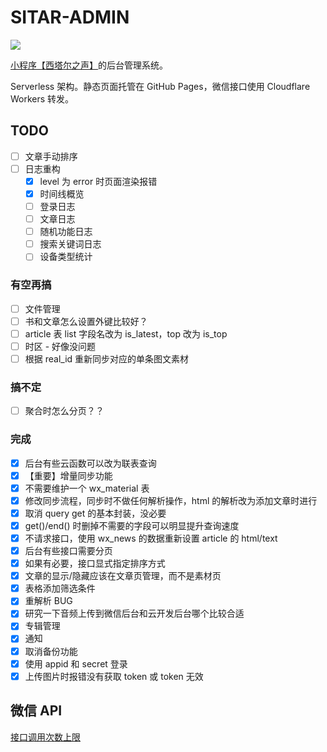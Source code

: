 # SITAR-ADMIN

![](https://github.com/harrisoff/sitar-admin/workflows/build/badge.svg)

[小程序【西塔尔之声】](https://github.com/harrisoff/sitar)的后台管理系统。

Serverless 架构。静态页面托管在 GitHub Pages，微信接口使用 Cloudflare Workers 转发。

## TODO

- [ ] 文章手动排序
- [ ] 日志重构
   - [x] level 为 error 时页面渲染报错
   - [x] 时间线概览
   - [ ] 登录日志
   - [ ] 文章日志
   - [ ] 随机功能日志
   - [ ] 搜索关键词日志
   - [ ] 设备类型统计

### 有空再搞

- [ ] 文件管理
- [ ] 书和文章怎么设置外键比较好？
- [ ] article 表 list 字段名改为 is_latest，top 改为 is_top
- [ ] 时区 - 好像没问题
- [ ] 根据 real_id 重新同步对应的单条图文素材

### 搞不定

- [ ] 聚合时怎么分页？？

### 完成

- [x] 后台有些云函数可以改为联表查询
- [x] 【重要】增量同步功能
- [x] 不需要维护一个 wx_material 表
- [x] 修改同步流程，同步时不做任何解析操作，html 的解析改为添加文章时进行
- [x] 取消 query get 的基本封装，没必要
- [x] get()/end() 时删掉不需要的字段可以明显提升查询速度
- [x] 不请求接口，使用 wx_news 的数据重新设置 article 的 html/text
- [x] 后台有些接口需要分页
- [x] 如果有必要，接口显式指定排序方式
- [x] 文章的显示/隐藏应该在文章页管理，而不是素材页
- [x] 表格添加筛选条件
- [x] 重解析 BUG
- [x] 研究一下音频上传到微信后台和云开发后台哪个比较合适
- [x] 专辑管理
- [x] 通知
- [x] 取消备份功能
- [x] 使用 appid 和 secret 登录
- [x] 上传图片时报错没有获取 token 或 token 无效

## 微信 API

[接口调用次数上限](https://developers.weixin.qq.com/community/develop/doc/000aaca7e788d07404480e8615ec00)
